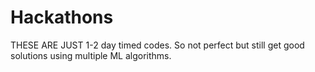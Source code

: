 # Hackathons
 THESE ARE JUST 1-2 day timed codes. 
 So not perfect but still get good solutions using multiple ML algorithms.
 

